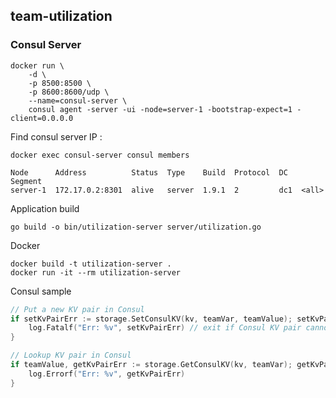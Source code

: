 ## team-utilization

### Consul Server
```console
docker run \
    -d \
    -p 8500:8500 \
    -p 8600:8600/udp \
    --name=consul-server \
    consul agent -server -ui -node=server-1 -bootstrap-expect=1 -client=0.0.0.0
```

Find consul server IP : 
```
docker exec consul-server consul members

Node      Address          Status  Type    Build  Protocol  DC   Segment
server-1  172.17.0.2:8301  alive   server  1.9.1  2         dc1  <all>
```

Application build 
```console
go build -o bin/utilization-server server/utilization.go
```

Docker
```console
docker build -t utilization-server .
docker run -it --rm utilization-server
```

Consul sample
```go
// Put a new KV pair in Consul
if setKvPairErr := storage.SetConsulKV(kv, teamVar, teamValue); setKvPairErr != nil {
    log.Fatalf("Err: %v", setKvPairErr) // exit if Consul KV pair cannot be set
}

// Lookup KV pair in Consul
if teamValue, getKvPairErr := storage.GetConsulKV(kv, teamVar); getKvPairErr != nil {
    log.Errorf("Err: %v", getKvPairErr)
}
```
